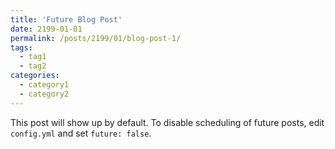 ```yaml
---
title: 'Future Blog Post'
date: 2199-01-01
permalink: /posts/2199/01/blog-post-1/
tags:
  - tag1
  - tag2
categories: 
  - category1
  - category2
---
```


This post will show up by default. To disable scheduling of future posts, edit `config.yml` and set `future: false`. 
